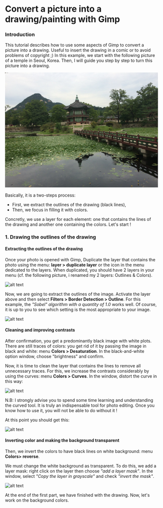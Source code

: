 # Convert a picture into a drawing/painting with Gimp

### Introduction
This tutorial describes how to use some aspects of Gimp to convert a picture into a drawing. Useful to insert the drawing in a comic or to avoid problems of copyright ;)
In this example, we start with the following picture of a temple in Seoul, Korea. Then, I will guide you step by step to turn this picture into a drawing. 

![alt text](https://github.com/martraire/PhotoToSketch/blob/master/images/Seoul.jpg)

Basically, it is a two-steps process:
  * First, we extract the outlines of the drawing (black lines),
  * Then, we focus in filling it with colors. 
  
Concretly, we use a layer for each element: one that contains the lines of the drawing and another one containing the colors. Let's start !


### 1. Drawing the outlines of the drawing
#### Extracting the outlines of the drawing
Once your photo is opened with Gimp, Duplicate the layer that contains the photo using the menu: **layer > duplicate layer** or the icon in the menu dedicated to the layers. When duplicated, you should have 2 layers in your menu (cf. the following picture, i renamed my 2 layers: Outlines & Colors).

![alt text](https://github.com/martraire/PhotoToSketch/blob/master/images/Step1.jpg)

Now, we are going to extract the outlines of the image. Activate the layer above and then select **Filters > Border Detection > Outline**.
For this example, the *"Sobel" algorithm with a quantity of 1.0* works well. Of course, it is up to you to see which setting is the most appropriate to your image. 

![alt text](https://github.com/martraire/PhotoToSketch/blob/master/images/Step2.jpg)


#### Cleaning and improving contrasts

After confirmation, you get a predominantly black image with white plots. There are still traces of colors: you get rid of it by passing the image in black and white: menu **Colors > Desaturation**. In the black-and-white option window, choose "brightness" and confirm.

Now, it is time to clean the layer that contains the lines to remove all unnecessary traces. For this, we increase the contrasts considerably by using the curves: menu **Colors > Curves**. In the window, distort the curve in this way:

![alt text](https://github.com/martraire/PhotoToSketch/blob/master/images/Step3.jpg)

N.B: I strongly advise you to spend some time learning and understanding the curved tool. It is truly an indispensable tool for photo editing. Once you know how to use it, you will not be able to do without it !

At this point you should get this:

![alt text](https://github.com/martraire/PhotoToSketch/blob/master/images/Step4.jpg)


#### Inverting color and making the background transparent

Then, we invert the colors to have black lines on white background: menu **Colors> reverse**.

We must change the white background as transparent. To do this, we add a layer mask: right click on the layer then choose *"add a layer mask"*. In the window, select *"Copy the layer in grayscale"* and check *"invert the mask"*.

![alt text](https://github.com/martraire/PhotoToSketch/blob/master/images/Step5.jpg)

At the end of the first part, we have finished with the drawing. Now, let's work on the background colors.


